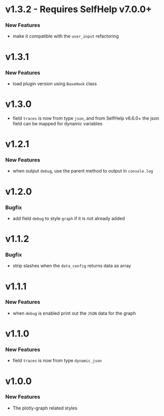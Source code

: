 # v1.3.2 - Requires SelfHelp v7.0.0+
### New Features
 - make it compatible with the `user_input` refactoring

# v1.3.1
### New Features
 - load plugin version using `BaseHook` class

# v1.3.0
 - field `traces` is now from type `json`, and from SelfHelp v6.6.0+ the json field can be mapped for dynamic variables

# v1.2.1
### New Features
 - when output `debug`, use the parent method to output in `console.log`

# v1.2.0
### Bugfix
 - add field `debug` to style `graph` if it is not already added

# v1.1.2
### Bugfix
 -  strip slashes when the `data_config` returns data as array

# v1.1.1
### New Features
 - when `debug` is enabled print out the `JSON` data for the graph

# v1.1.0
### New Features

 - field `traces` is now from type `dynamic_json`

# v1.0.0

### New Features

 - The plotly-graph related styles
